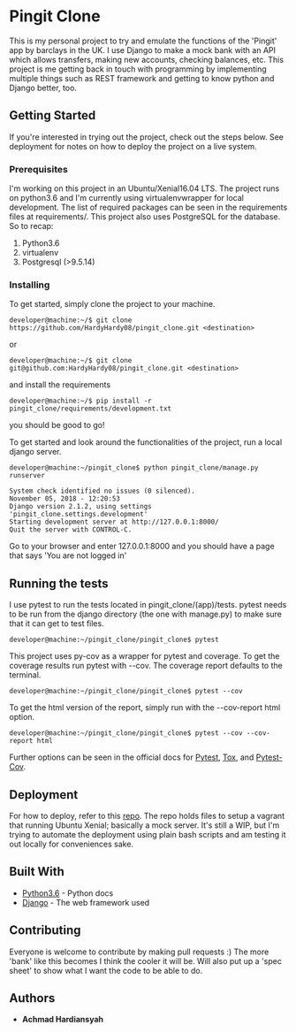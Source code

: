 # Pingit Clone

This is my personal project to try and emulate the functions of the 'Pingit' app by barclays in the UK. I use Django to make a mock bank with an API which allows transfers, making new accounts, checking balances, etc. This project is me getting back in touch with programming by implementing multiple things such as REST framework and getting to know python and Django better, too.

## Getting Started

If you're interested in trying out the project, check out the steps below. See deployment for notes on how to deploy the project on a live system.

### Prerequisites

I'm working on this project in an Ubuntu/Xenial16.04 LTS. The project runs on python3.6 and I'm currently using virtualenvwrapper for local development. The list of required packages can be seen in the requirements files at requirements/. This project also uses PostgreSQL for the database. So to recap:

1. Python3.6
2. virtualenv
3. Postgresql (>9.5.14) 

### Installing

To get started, simply clone the project to your machine.

```
developer@machine:~/$ git clone https://github.com/HardyHardy08/pingit_clone.git <destination>
```

or

```
developer@machine:~/$ git clone git@github.com:HardyHardy08/pingit_clone.git <destination>
```

and install the requirements

```
developer@machine:~/$ pip install -r pingit_clone/requirements/development.txt 
```

you should be good to go!

To get started and look around the functionalities of the project, run a local django server.

```
developer@machine:~/pingit_clone$ python pingit_clone/manage.py runserver

System check identified no issues (0 silenced).
November 05, 2018 - 12:20:53
Django version 2.1.2, using settings 'pingit_clone.settings.development'
Starting development server at http://127.0.0.1:8000/
Quit the server with CONTROL-C.

```

Go to your browser and enter 127.0.0.1:8000 and you should have a page that says 'You are not logged in'

## Running the tests

I use pytest to run the tests located in pingit_clone/(app)/tests. pytest needs to be run from the django directory (the one with manage.py) to make sure that it can get to test files. 

```
developer@machine:~/pingit_clone/pingit_clone$ pytest
```

This project uses py-cov as a wrapper for pytest and coverage. To get the coverage results run pytest with --cov. The coverage report defaults to the terminal.

```
developer@machine:~/pingit_clone/pingit_clone$ pytest --cov
```

To get the html version of the report, simply run with the --cov-report html option.

```
developer@machine:~/pingit_clone/pingit_clone$ pytest --cov --cov-report html
```
Further options can be seen in the official docs for [Pytest](https://docs.pytest.org/en/latest/), [Tox](https://tox.readthedocs.io), and [Pytest-Cov](https://pytest-cov.readthedocs.io/en/latest/readme.html#).

## Deployment

For how to deploy, refer to this [repo](https://github.com/HardyHardy08/pingit_clone_vagrant_setup). The repo holds files to setup a vagrant that running Ubuntu Xenial; basically a mock server. It's still a WIP, but I'm trying to automate the deployment using plain bash scripts and am testing it out locally for conveniences sake.

## Built With

* [Python3.6](https://docs.python.org/3.6/) - Python docs
* [Django](https://docs.djangoproject.com/en/2.1/) - The web framework used

## Contributing

Everyone is welcome to contribute by making pull requests :) The more 'bank' like this becomes I think the cooler it will be. Will also put up a 'spec sheet' to show what I want the code to be able to do.

## Authors

* **Achmad Hardiansyah**
